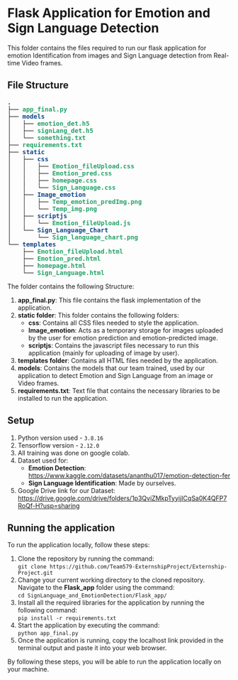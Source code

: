 # Flask Application for Emotion and Sign Language Detection

This folder contains the files required to run our flask application for emotion Identification from images and Sign Language detection from Real-time Video frames.

## File Structure

<pre><font color="#12488B"><b>.</b></font>
├── <font color="#26A269"><b>app_final.py</b></font>
├── <font color="#12488B"><b>models</b></font>
│   ├── <font color="#26A269"><b>emotion_det.h5</b></font>
│   ├── <font color="#26A269"><b>signLang_det.h5</b></font>
│   └── <font color="#26A269"><b>something.txt</b></font>
├── <font color="#26A269"><b>requirements.txt</b></font>
├── <font color="#12488B"><b>static</b></font>
│   ├── <font color="#12488B"><b>css</b></font>
│   │   ├── <font color="#26A269"><b>Emotion_fileUpload.css</b></font>
│   │   ├── <font color="#26A269"><b>Emotion_pred.css</b></font>
│   │   ├── <font color="#26A269"><b>homepage.css</b></font>
│   │   └── <font color="#26A269"><b>Sign_Language.css</b></font>
│   ├── <font color="#12488B"><b>Image_emotion</b></font>
│   │   ├── <font color="#26A269"><b>Temp_emotion_predImg.png</b></font>
│   │   └── <font color="#26A269"><b>Temp_img.png</b></font>
│   ├── <font color="#12488B"><b>scriptjs</b></font>
│   │   └── <font color="#26A269"><b>Emotion_fileUpload.js</b></font>
│   └── <font color="#12488B"><b>Sign_Language_Chart</b></font>
│       └── <font color="#26A269"><b>Sign_language_chart.png</b></font>
└── <font color="#12488B"><b>templates</b></font>
    ├── <font color="#26A269"><b>Emotion_fileUpload.html</b></font>
    ├── <font color="#26A269"><b>Emotion_pred.html</b></font>
    ├── <font color="#26A269"><b>homepage.html</b></font>
    └── <font color="#26A269"><b>Sign_Language.html</b></font>
</pre>

The folder contains the following Structure:
1. **app_final.py**: This file contains the flask implementation of the application.
2. **static folder**: This folder contains the following folders:
    * **css**: Contains all CSS files needed to style the application.
    * **Image_emotion**: Acts as a temporary storage for images uploaded by the user for emotion prediction and emotion-predicted image.
    * **scriptjs**: Contains the javascript files necessary to run this application (mainly for uploading of image by user).
3. **templates folder**: Contains all HTML files needed by the application.
4. **models**: Contains the models that our team trained, used by our application to detect Emotion and Sign Language from an image or Video frames.
5. **requirements.txt**: Text file that contains the necessary libraries to be installed to run the application.



## Setup

1. Python version used - `3.8.16`
2. Tensorflow version - `2.12.0`
3. All training was done on google colab.
4. Dataset used for:
    * **Emotion Detection**: https://www.kaggle.com/datasets/ananthu017/emotion-detection-fer
    * **Sign Language Identification**: Made by ourselves.
5. Google Drive link for our Dataset: https://drive.google.com/drive/folders/1p3QviZMkpTyyijICqSa0K4QFP7RoQf-H?usp=sharing



## Running the application

To run the application locally, follow these steps:
1. Clone the repository by running the command: <br> `git clone https://github.com/Team579-ExternshipProject/Externship-Project.git`
2. Change your current working directory to the cloned repository. Navigate to the **Flask_app** folder using the command: <br>`cd SignLanguage_and_EmotionDetection/Flask_app/`
3. Install all the required libraries for the application by running the following command:<br> `pip install -r requirements.txt`
4. Start the application by executing the command:<br> `python app_final.py`
5. Once the application is running, copy the localhost link provided in the terminal output and paste it into your web browser.

By following these steps, you will be able to run the application locally on your machine.
